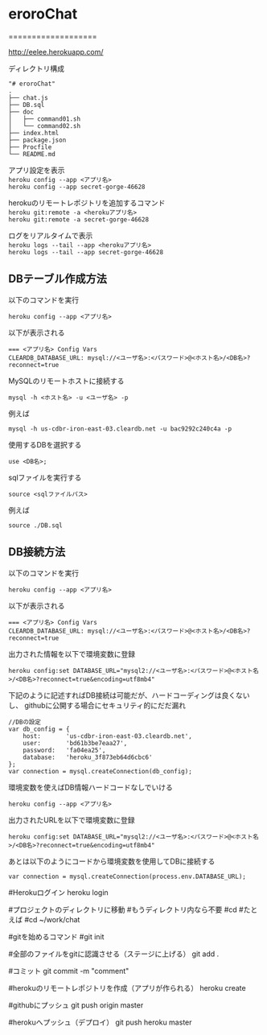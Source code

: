 # eroroChat
===================


http://eelee.herokuapp.com/


ディレクトリ構成

    "# eroroChat" 
    .
    ├── chat.js
    ├── DB.sql
    ├── doc
    │   ├── command01.sh
    │   └── command02.sh
    ├── index.html
    ├── package.json
    ├── Procfile
    └── README.md



アプリ設定を表示  
`heroku config --app <アプリ名>`  
`heroku config --app secret-gorge-46628`  


herokuのリモートレポジトリを追加するコマンド  
`heroku git:remote -a <herokuアプリ名>`  
`heroku git:remote -a secret-gorge-46628`  

ログをリアルタイムで表示  
`heroku logs --tail --app <herokuアプリ名>`  
`heroku logs --tail --app secret-gorge-46628`  

## DBテーブル作成方法

以下のコマンドを実行

    heroku config --app <アプリ名>

以下が表示される

    === <アプリ名> Config Vars
    CLEARDB_DATABASE_URL: mysql://<ユーザ名>:<パスワード>@<ホスト名>/<DB名>?reconnect=true

MySQLのリモートホストに接続する

    mysql -h <ホスト名> -u <ユーザ名> -p

例えば

    mysql -h us-cdbr-iron-east-03.cleardb.net -u bac9292c240c4a -p

使用するDBを選択する

    use <DB名>;

sqlファイルを実行する

    source <sqlファイルパス>

例えば

    source ./DB.sql


## DB接続方法

以下のコマンドを実行

    heroku config --app <アプリ名>

以下が表示される

    === <アプリ名> Config Vars
    CLEARDB_DATABASE_URL: mysql://<ユーザ名>:<パスワード>@<ホスト名>/<DB名>?reconnect=true

出力された情報を以下で環境変数に登録

    heroku config:set DATABASE_URL="mysql2://<ユーザ名>:<パスワード>@<ホスト名>/<DB名>?reconnect=true&encoding=utf8mb4"

下記のように記述すればDB接続は可能だが、ハードコーディングは良くないし、
githubに公開する場合にセキュリティ的にだだ漏れ

    //DBの設定
    var db_config = {
        host:		'us-cdbr-iron-east-03.cleardb.net',
        user:		'bd61b3be7eaa27',
        password:	'fa04ea25',
        database:	'heroku_3f873eb64d6cbc6'
    };
    var connection = mysql.createConnection(db_config); 


環境変数を使えばDB情報ハードコードなしでいける  

    heroku config --app <アプリ名>

出力されたURLを以下で環境変数に登録

    heroku config:set DATABASE_URL="mysql2://<ユーザ名>:<パスワード>@<ホスト名>/<DB名>?reconnect=true&encoding=utf8mb4"


あとは以下のようにコードから環境変数を使用してDBに接続する

    var connection = mysql.createConnection(process.env.DATABASE_URL);  


#Herokuログイン
heroku login

#プロジェクトのディレクトリに移動
#もうディレクトリ内なら不要
#cd <app-path>
#たとえば
#cd ~/work/chat

#gitを始めるコマンド
#git init

#全部のファイルをgitに認識させる（ステージに上げる）
git add .

#コミット
git commit -m "comment"

#herokuのリモートレポジトリを作成（アプリが作られる）
heroku create

#githubにプッシュ
git push origin master

#herokuへプッシュ（デプロイ）
git push heroku master
